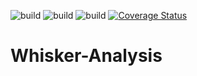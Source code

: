 ![build](https://github.com/paulmthompson/Whisker-Analysis/actions/workflows/cmake.yml/badge.svg) 
![build](https://github.com/paulmthompson/Whisker-Analysis/actions/workflows/macos_cmake.yml/badge.svg) 
![build](https://github.com/paulmthompson/Whisker-Analysis/actions/workflows/windows_cmake.yml/badge.svg) 
[![Coverage Status](https://coveralls.io/repos/github/paulmthompson/Whisker-Analysis/badge.svg?branch=main)](https://coveralls.io/github/paulmthompson/Whisker-Analysis?branch=main)

# Whisker-Analysis